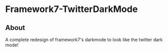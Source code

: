 # Framework7-TwitterDarkMode
## About
A complete redesign of framework7's darkmode to look like the twitter dark mode!

